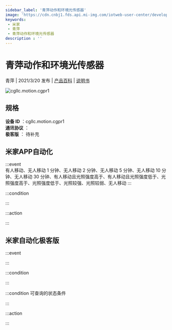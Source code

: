 ```yaml
---
sidebar_label: '青萍动作和环境光传感器'
image: 'https://cdn.cnbj1.fds.api.mi-img.com/iotweb-user-center/developer_1679047724978kfgGugkB.png?GalaxyAccessKeyId=AKVGLQWBOVIRQ3XLEW&Expires=9223372036854775807&Signature=yTESkwDjeVOzQvdnsPbT58GyHqI='
keywords: 
 - 米家
 - 青萍
 - 青萍动作和环境光传感器
description : ''
---
```

# 青萍动作和环境光传感器

青萍 | 2021/3/20 发布 | [产品百科](https://home.mi.com/webapp/content/baike/product/index.html?model=cgllc.motion.cgpr1/) | [说明书](https://home.mi.com/views/introduction.html?model=cgllc.motion.cgpr1&region=cn)

![cgllc.motion.cgpr1](https://cdn.cnbj1.fds.api.mi-img.com/iotweb-user-center/developer_1679047724978kfgGugkB.png?GalaxyAccessKeyId=AKVGLQWBOVIRQ3XLEW&Expires=9223372036854775807&Signature=yTESkwDjeVOzQvdnsPbT58GyHqI=)

## 规格  
> 
**设备 ID** ：cgllc.motion.cgpr1  
**通讯协议** ：  
**极客版**  ： 待补充 


## 米家APP自动化  

:::event  
有人移动、无人移动 1 分钟、无人移动 2 分钟、无人移动 5 分钟、无人移动 10 分钟、无人移动 30 分钟、有人移动且光照强度高于、有人移动且光照强度低于、光照强度高于、光照强度低于、光照较强、光照较弱、无人移动
:::

:::condition  

:::

:::action   

:::

## 米家自动化极客版  

:::event  

:::

:::condition  

:::

:::condition 可查询的状态条件  

:::

:::action  

:::

        
